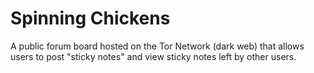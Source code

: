# Spinning Chickens
A public forum board hosted on the Tor Network (dark web) that allows users to post "sticky notes" and view sticky notes left by other users.
